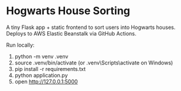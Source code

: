 # Hogwarts House Sorting

A tiny Flask app + static frontend to sort users into Hogwarts houses. Deploys to AWS Elastic Beanstalk via GitHub Actions.

Run locally:
1. python -m venv .venv
2. source .venv/bin/activate  (or .venv\Scripts\activate on Windows)
3. pip install -r requirements.txt
4. python application.py
5. open http://127.0.0.1:5000